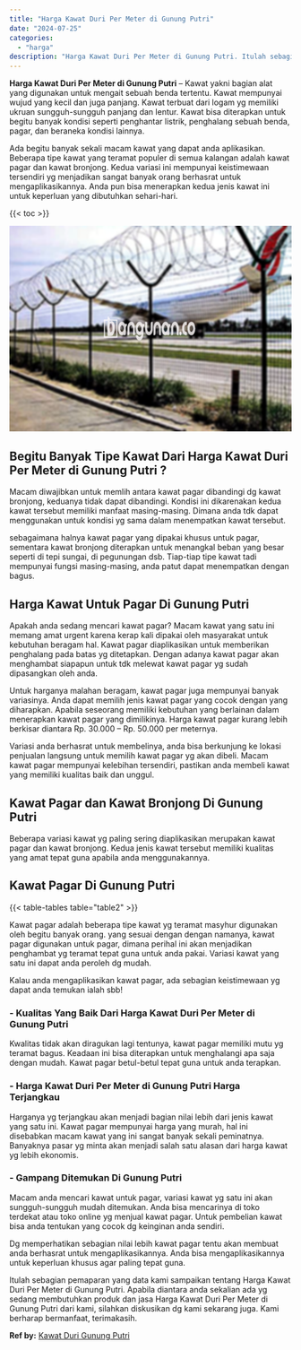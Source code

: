 ```yaml
---
title: "Harga Kawat Duri Per Meter di Gunung Putri"
date: "2024-07-25"
categories: 
  - "harga"
description: "Harga Kawat Duri Per Meter di Gunung Putri. Itulah sebagian pemaparan yang data kami sampaikan tentang Harga Kawat Duri Per Meter di Gunung Putri. Apabila di..."
---
```


**Harga Kawat Duri Per Meter di Gunung Putri** – Kawat yakni bagian alat yang digunakan untuk mengait sebuah benda tertentu. Kawat mempunyai wujud yang kecil dan juga panjang. Kawat terbuat dari logam yg memiliki ukruan sungguh-sungguh panjang dan lentur. Kawat bisa diterapkan untuk begitu banyak kondisi seperti penghantar listrik, penghalang sebuah benda, pagar, dan beraneka kondisi lainnya.

Ada begitu banyak sekali macam kawat yang dapat anda aplikasikan. Beberapa tipe kawat yang teramat populer di semua kalangan adalah kawat pagar dan kawat bronjong. Kedua variasi ini mempunyai keistimewaan tersendiri yg menjadikan sangat banyak orang berhasrat untuk mengaplikasikannya. Anda pun bisa menerapkan kedua jenis kawat ini untuk keperluan yang dibutuhkan sehari-hari.

{{< toc >}}

![Harga Kawat Duri Per Meter di Gunung Putri](/images/jual-kawat-murah26.png)

## Begitu Banyak Tipe Kawat Dari Harga Kawat Duri Per Meter di Gunung Putri ?

Macam diwajibkan untuk memlih antara kawat pagar dibandingi dg kawat bronjong, keduanya tidak dapat dibandingi. Kondisi ini dikarenakan kedua kawat tersebut memiliki manfaat masing-masing. Dimana anda tdk dapat menggunakan untuk kondisi yg sama dalam menempatkan kawat tersebut.

sebagaimana halnya kawat pagar yang dipakai khusus untuk pagar, sementara kawat bronjong diterapkan untuk menangkal beban yang besar seperti di tepi sungai, di pegunungan dsb. Tiap-tiap tipe kawat tadi mempunyai fungsi masing-masing, anda patut dapat menempatkan dengan bagus.

## Harga Kawat Untuk Pagar Di Gunung Putri

Apakah anda sedang mencari kawat pagar? Macam kawat yang satu ini memang amat urgent karena kerap kali dipakai oleh masyarakat untuk kebutuhan beragam hal. Kawat pagar diaplikasikan untuk memberikan penghalang pada batas yg ditetapkan. Dengan adanya kawat pagar akan menghambat siapapun untuk tdk melewat kawat pagar yg sudah dipasangkan oleh anda.

Untuk harganya malahan beragam, kawat pagar juga mempunyai banyak variasinya. Anda dapat memilih jenis kawat pagar yang cocok dengan yang diharapkan. Apabila seseorang memiliki kebutuhan yang berlainan dalam menerapkan kawat pagar yang dimilikinya. Harga kawat pagar kurang lebih berkisar diantara Rp. 30.000 – Rp. 50.000 per meternya.

Variasi anda berhasrat untuk membelinya, anda bisa berkunjung ke lokasi penjualan langsung untuk memilih kawat pagar yg akan dibeli. Macam kawat pagar mempunyai kelebihan tersendiri, pastikan anda membeli kawat yang memiliki kualitas baik dan unggul.

## Kawat Pagar dan Kawat Bronjong Di Gunung Putri

Beberapa variasi kawat yg paling sering diaplikasikan merupakan kawat pagar dan kawat bronjong. Kedua jenis kawat tersebut memiliki kualitas yang amat tepat guna apabila anda menggunakannya.

## Kawat Pagar Di Gunung Putri

{{< table-tables table="table2" >}}

Kawat pagar adalah beberapa tipe kawat yg teramat masyhur digunakan oleh begitu banyak orang. yang sesuai dengan dengan namanya, kawat pagar digunakan untuk pagar, dimana perihal ini akan menjadikan penghambat yg teramat tepat guna untuk anda pakai. Variasi kawat yang satu ini dapat anda peroleh dg mudah.

Kalau anda mengaplikasikan kawat pagar, ada sebagian keistimewaan yg dapat anda temukan ialah sbb!

### \- Kualitas Yang Baik Dari Harga Kawat Duri Per Meter di Gunung Putri

Kwalitas tidak akan diragukan lagi tentunya, kawat pagar memiliki mutu yg teramat bagus. Keadaan ini bisa diterapkan untuk menghalangi apa saja dengan mudah. Kawat pagar betul-betul tepat guna untuk anda terapkan.

### \- Harga Kawat Duri Per Meter di Gunung Putri Harga Terjangkau

Harganya yg terjangkau akan menjadi bagian nilai lebih dari jenis kawat yang satu ini. Kawat pagar mempunyai harga yang murah, hal ini disebabkan macam kawat yang ini sangat banyak sekali peminatnya. Banyaknya pasar yg minta akan menjadi salah satu alasan dari harga kawat yg lebih ekonomis.

### \- Gampang Ditemukan Di Gunung Putri

Macam anda mencari kawat untuk pagar, variasi kawat yg satu ini akan sungguh-sungguh mudah ditemukan. Anda bisa mencarinya di toko terdekat atau toko online yg menjual kawat pagar. Untuk pembelian kawat bisa anda tentukan yang cocok dg keinginan anda sendiri.

Dg memperhatikan sebagian nilai lebih kawat pagar tentu akan membuat anda berhasrat untuk mengaplikasikannya. Anda bisa mengaplikasikannya untuk keperluan khusus agar paling tepat guna.

Itulah sebagian pemaparan yang data kami sampaikan tentang Harga Kawat Duri Per Meter di Gunung Putri. Apabila diantara anda sekalian ada yg sedang membutuhkan produk dan jasa Harga Kawat Duri Per Meter di Gunung Putri dari kami, silahkan diskusikan dg kami sekarang juga. Kami berharap bermanfaat, terimakasih.

**Ref by:** [Kawat Duri Gunung Putri](https://id.wikipedia.org/wiki/Kawat)
